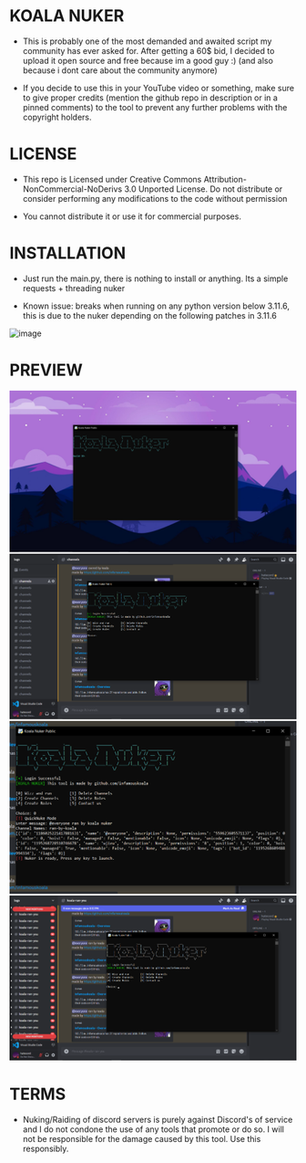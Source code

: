 # KOALA NUKER
- This is probably one of the most demanded and awaited script my community has ever asked for. After getting a 60$ bid, I decided to upload it open source and free because im a good guy :) (and also because i dont care about the community anymore)

- If you decide to use this in your YouTube video or something, make sure to give proper credits (mention the github repo in description or in a pinned comments) to the tool to prevent any further problems with the copyright holders.

# LICENSE
- This repo is Licensed under Creative Commons Attribution-NonCommercial-NoDerivs 3.0 Unported License. Do not distribute or consider performing any modifications to the code without permission

- You cannot distribute it or use it for commercial purposes. 

# INSTALLATION
- Just run the main.py, there is nothing to install or anything. Its a simple requests + threading nuker

- Known issue: breaks when running on any python version below 3.11.6, this is due to the nuker depending on the following patches in 3.11.6

![image](https://github.com/infamouskoala/Koala-Nuker/assets/75808182/68c24570-af29-4c8d-992b-c35c0f60d122)

# PREVIEW
![Alt text](img/image.png)
![Alt text](img/image-1.png)
![Alt text](img/image-2.png)
![Alt text](img/image-3.png)

# TERMS
- Nuking/Raiding of discord servers is purely against Discord's of service and I do not condone the use of any tools that promote or do so. I will not be responsible for the damage caused by this tool. Use this responsibly.
